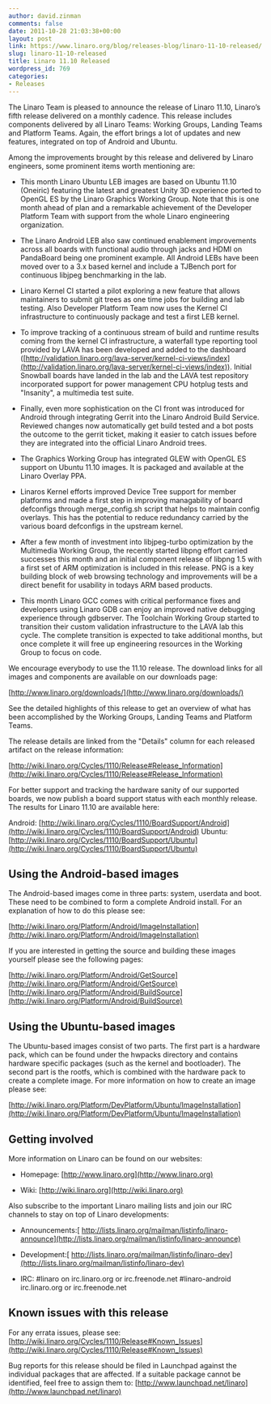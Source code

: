 ```yaml
---
author: david.zinman
comments: false
date: 2011-10-28 21:03:38+00:00
layout: post
link: https://www.linaro.org/blog/releases-blog/linaro-11-10-released/
slug: linaro-11-10-released
title: Linaro 11.10 Released
wordpress_id: 769
categories:
- Releases
---
```


The Linaro Team is pleased to announce the release of Linaro 11.10, Linaro’s fifth release delivered on a monthly cadence. This release includes components delivered by all Linaro Teams: Working Groups, Landing Teams and Platform Teams. Again, the effort brings a  lot of updates and new features, integrated on top of Android and Ubuntu.

Among the improvements brought by this release and delivered by Linaro engineers, some prominent items worth mentioning are:



	
  * This month Linaro Ubuntu LEB images are based on Ubuntu 11.10 (Oneiric) featuring the latest and greatest Unity 3D experience ported to OpenGL ES by the Linaro Graphics Working Group. Note that this is one month ahead of plan and a remarkable achievement of the Developer Platform Team with support from the whole Linaro engineering organization.

	
  * The Linaro Android LEB also saw continued enablement improvements across all boards with functional audio through jacks and HDMI on PandaBoard being one prominent example. All Android LEBs have been moved over to a 3.x based kernel and include a TJBench port for continuous libjpeg benchmarking in the lab.

	
  * Linaro Kernel CI started a pilot exploring a new feature that allows maintainers to submit git trees as one time jobs for building and lab testing. Also Developer Platform Team now uses the Kernel CI infrastructure to continuously package and test a first LEB kernel.

	
  * To improve tracking of a continuous stream of build and runtime results coming from the kernel CI infrastructure, a waterfall type reporting tool provided by LAVA has been developed and added to the dashboard ([http://validation.linaro.org/lava-server/kernel-ci-views/index](http://validation.linaro.org/lava-server/kernel-ci-views/index)). Initial Snowball boards have landed in the lab and the LAVA test repository incorporated support for power management CPU hotplug tests and "Insanity", a multimedia test suite.

	
  * Finally, even more sophistication on the CI front was introduced for Android through integrating Gerrit into the Linaro Android Build Service. Reviewed changes now automatically get build tested and a bot posts the outcome to the gerrit ticket, making it easier to catch issues before they are integrated into the official Linaro Android trees.

	
  * The Graphics Working Group has integrated GLEW with OpenGL ES support on Ubuntu 11.10 images. It is packaged and available at the Linaro Overlay PPA.

	
  * Linaros Kernel efforts improved Device Tree support for member platforms and made a first step in improving managability of board defconfigs through merge_config.sh script that helps to maintain config overlays. This has the potential to reduce redundancy carried by the various board defconfigs in the upstream kernel.

	
  * After a few month of investment into libjpeg-turbo optimization by the Multimedia Working Group, the recently started libpng effort carried successes this month and an initial component release of libpng 1.5 with a first set of ARM optimization is included in this release. PNG is a key building block of web browsing technology and improvements will be a direct benefit for usability in todays ARM based products.

	
  * This month Linaro GCC comes with critical performance fixes and developers using Linaro GDB can enjoy an improved native debugging experience through gdbserver. The Toolchain Working Group started to transition their custom validation infrastructure to the LAVA lab this cycle. The complete transition is expected to take additional months, but once complete it will free up engineering resources in the Working Group to focus on code.


We encourage everybody to use the 11.10 release. The download links for all images and components are available on our downloads page:

[http://www.linaro.org/downloads/](http://www.linaro.org/downloads/)

See the detailed highlights of this release to get an overview of what has been accomplished by the Working Groups, Landing Teams and Platform Teams.

The release details are linked from the "Details" column for each released artifact on the release information:

[http://wiki.linaro.org/Cycles/1110/Release#Release_Information](http://wiki.linaro.org/Cycles/1110/Release#Release_Information)

For better support and tracking the hardware sanity of our supported boards, we now publish a board support status with each monthly release. The results for Linaro 11.10 are available here:

Android: [http://wiki.linaro.org/Cycles/1110/BoardSupport/Android](http://wiki.linaro.org/Cycles/1110/BoardSupport/Android)
Ubuntu: [http://wiki.linaro.org/Cycles/1110/BoardSupport/Ubuntu](http://wiki.linaro.org/Cycles/1110/BoardSupport/Ubuntu)


## Using the Android-based images


The Android-based images come in three parts: system, userdata and boot. These need to be combined to form a complete Android install. For an explanation of how to do this please see:

[http://wiki.linaro.org/Platform/Android/ImageInstallation](http://wiki.linaro.org/Platform/Android/ImageInstallation)

If you are interested in getting the source and building these images yourself please see the following pages:

[http://wiki.linaro.org/Platform/Android/GetSource](http://wiki.linaro.org/Platform/Android/GetSource)
[http://wiki.linaro.org/Platform/Android/BuildSource](http://wiki.linaro.org/Platform/Android/BuildSource)


## Using the Ubuntu-based images


The Ubuntu-based images consist of two parts. The first part is a hardware pack, which can be found under the hwpacks directory and contains hardware specific packages (such as the kernel and bootloader). The second part is the rootfs, which is combined with the hardware pack to create a complete image. For more information on how to create an image please see:

[http://wiki.linaro.org/Platform/DevPlatform/Ubuntu/ImageInstallation](http://wiki.linaro.org/Platform/DevPlatform/Ubuntu/ImageInstallation)


## Getting involved


More information on Linaro can be found on our websites:



	
  * Homepage: [http://www.linaro.org](http://www.linaro.org)

	
  * Wiki: [http://wiki.linaro.org](http://wiki.linaro.org)


Also subscribe to the important Linaro mailing lists and join our IRC channels to stay on top of Linaro developments:

	
  * Announcements:[
http://lists.linaro.org/mailman/listinfo/linaro-announce](http://lists.linaro.org/mailman/listinfo/linaro-announce)



	
  * Development:[
http://lists.linaro.org/mailman/listinfo/linaro-dev](http://lists.linaro.org/mailman/listinfo/linaro-dev)



	
  * IRC:
#linaro on irc.linaro.org or irc.freenode.net
#linaro-android irc.linaro.org or irc.freenode.net




## Known issues with this release


For any errata issues, please see:
[http://wiki.linaro.org/Cycles/1110/Release#Known_Issues](http://wiki.linaro.org/Cycles/1110/Release#Known_Issues)

Bug reports for this release should be filed in Launchpad against the individual packages that are affected. If a suitable package cannot be identified, feel free to assign them to: [http://www.launchpad.net/linaro](http://www.launchpad.net/linaro)
